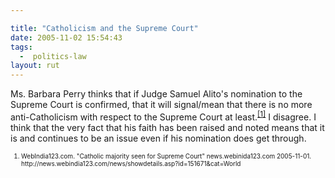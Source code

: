 ```yaml
---

title: "Catholicism and the Supreme Court"
date: 2005-11-02 15:54:43
tags:
  -  politics-law
layout: rut
---
```


<p>Ms. Barbara Perry thinks that if Judge Samuel Alito's nomination to the Supreme Court is confirmed, that it will signal/mean that there is no more anti-Catholicism with respect to the Supreme Court at least.<sup><a href="http://news.webindia123.com/news/showdetails.asp?id=151671&cat=World" title="Catholic majority seen for Supreme Court">[1]</a></sup> I disagree.  I think that the very fact that his faith has been raised and noted means that it is and continues to be an issue even if his nomination does get through.</p>  <font size="-2"><ol><li>WebIndia123.com.  "Catholic majority seen for Supreme Court" news.webinida123.com 2005-11-01. http://news.webindia123.com/news/showdetails.asp?id=151671&cat=World </li></ol></font>

